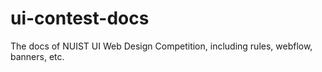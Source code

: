 # ui-contest-docs
The docs of NUIST UI Web Design Competition, including rules, webflow, banners, etc.
